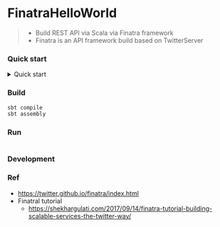 # FinatraHelloWorld
> - Build REST API via Scala via Finatra framework
> - Finatra is an API framework build based on TwitterServer

### Quick start

<details>
<summary>Quick start</summary>

#### Get API : [FitmanAppGet.scala](https://github.com/yennanliu/FinatraHelloWorld/blob/master/src/main/scala/com/twitter/server/FitmanAppGet.scala)
```bash
sbt assembly
java -cp target/scala-2.11/finatrahelloworld_2.11-1.0.jar com.twitter.server.FitmanAppGet
 
curl localhost:8888
```
- Check the API : http://localhost:8080/wazzup or http://localhost:8080/hello
- Check the admin page : http://localhost:9990/admin

#### Post API : [FitmanAppPost.scala](https://github.com/yennanliu/FinatraHelloWorld/blob/master/src/main/scala/com/twitter/server/FitmanAppPost.scala)
```bash
sbt assembly
java -cp target/scala-2.11/finatrahelloworld_2.11-1.0.jar com.twitter.server.FitmanAppPost

curl -X POST -H "Content-Type: application/json" \
    -d '{ "id": 999, "name": "JACK"}' \
   localhost:8080/hi

# response
# ----> Hello JACK with id 999
```

#### Redirect API : [FitmanAppRedirect.scala](https://github.com/yennanliu/FinatraHelloWorld/blob/master/src/main/scala/com/twitter/server/FitmanAppRedirect.scala)
```bash
sbt assembly
java -cp target/scala-2.11/finatrahelloworld_2.11-1.0.jar com.twitter.server.FitmanAppRedirect
 
```
- Check the API : http://localhost:8080/foo   (`/foo` will redirect to `/bar`)

</details>

### Build 
```bash
sbt compile
sbt assembly
```

### Run 
```bash

```

### Development

### Ref
- https://twitter.github.io/finatra/index.html
- Finatral tutorial
	- https://shekhargulati.com/2017/09/14/finatra-tutorial-building-scalable-services-the-twitter-way/
